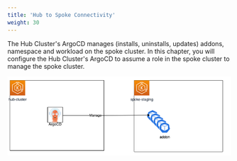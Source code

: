 ```yaml
---
title: 'Hub to Spoke Connectivity'
weight: 30
---
```


The Hub Cluster's ArgoCD manages (installs, uninstalls, updates) addons, namespace and workload on the spoke cluster. In this chapter, you will configure the Hub Cluster's ArgoCD to assume a role in the spoke cluster to manage the spoke cluster.


![Hub Role](/static/images/hub-manage-spoke-addons.png)